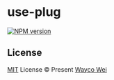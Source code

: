 # use-plug

[![NPM version](https://img.shields.io/npm/v/use-plug?color=a1b858&label=)](https://www.npmjs.com/package/use-plug)

## License

[MIT](./LICENSE) License © Present [Wayco Wei](https://github.com/waycowei)
